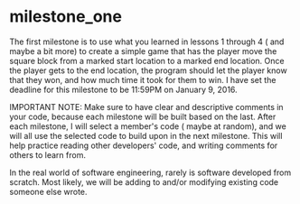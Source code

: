 # milestone_one

The first milestone is to use what you learned in lessons 1 through 4 ( and maybe a bit more) to create a simple game that has the player move the square block from a marked start location to a marked end location. Once the player gets to the end location, the program should let the player know that they won, and how much time it took for them to win. I have set the deadline for this milestone to be 11:59PM on January 9, 2016. 

IMPORTANT NOTE: Make sure to have clear and descriptive comments in your code, because each milestone will be built based on the last. After each milestone, I will select a member's code ( maybe at random), and we will all use the selected code to build upon in the next milestone. This will help practice reading other developers' code, and writing comments for others to learn from. 

In the real world of software engineering, rarely is software developed from scratch. Most likely, we will be adding to and/or modifying existing code someone else wrote. 
